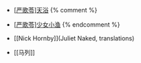 * [\[严歌苓\]天浴](./tianyu.md)
{% comment %}
* [\[严歌苓\]少女小渔](./shaonvxiaoyu.md)
{% endcomment %}
* [\[Nick Hornby\]](Juliet Naked, translations)

* [\[马列\]]
